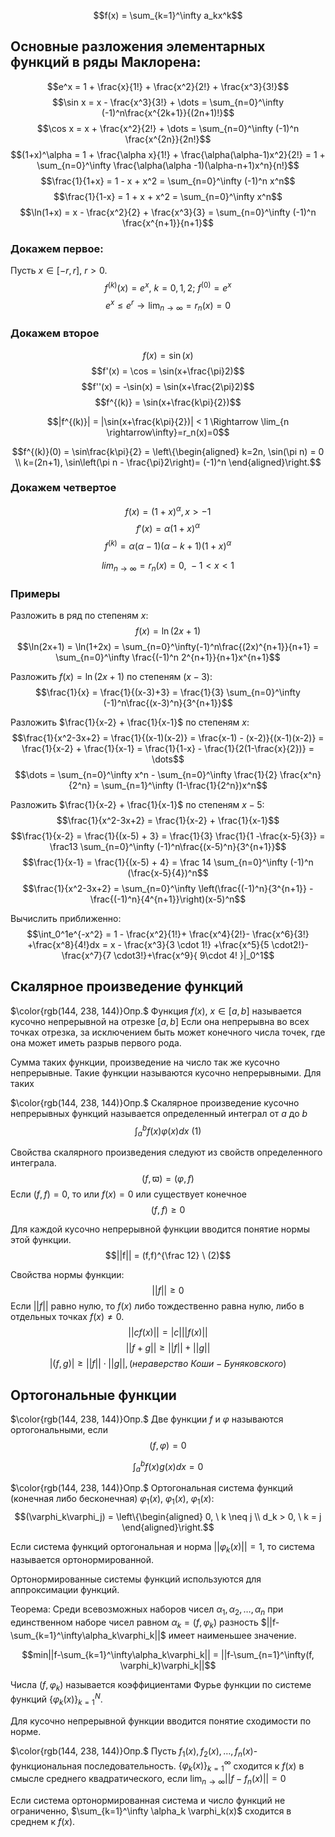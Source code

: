 $$f(x) = \sum_{k=1}^\infty a_kx^k$$

## Основные разложения элементарных функций в ряды Маклорена:
$$e^x = 1 + \frac{x}{1!} + \frac{x^2}{2!} + \frac{x^3}{3!}$$
$$\sin x = x - \frac{x^3}{3!} + \dots = \sum_{n=0}^\infty (-1)^n\frac{x^{2k+1}}{(2n+1)!}$$
$$\cos x = x + \frac{x^2}{2!} + \dots = \sum_{n=0}^\infty (-1)^n \frac{x^{2n}}{2n!}$$
$$(1+x)^\alpha = 1 + \frac{\alpha x}{1!} + \frac{\alpha(\alpha-1)x^2}{2!} = 1 + \sum_{n=0}^\infty \frac{\alpha(\alpha -1)(\alpha-n+1)x^n}{n!}$$
$$\frac{1}{1+x} = 1 - x + x^2 = \sum_{n=0}^\infty (-1)^n x^n$$
$$\frac{1}{1-x} = 1 + x + x^2 = \sum_{n=0}^\infty x^n$$
$$\ln(1+x) = x - \frac{x^2}{2} + \frac{x^3}{3} = \sum_{n=0}^\infty (-1)^n \frac{x^{n+1}}{n+1}$$

### Докажем первое:
Пусть $x \in [-r, r], \ r>0$. 
$$f^{(k)}(x) = e^x, \ k=0,1,2; \ f^{(0)}=e^x$$
$$e^x \leq e^r \rightarrow \lim_{n \rightarrow\infty}=r_n(x)=0$$

### Докажем второе
$$f(x) = \sin(x)$$
$$f'(x) = \cos = \sin(x+\frac{\pi}2)$$
$$f''(x) = -\sin(x) = \sin(x+\frac{2\pi}2)$$
$$f^{(k)} = \sin(x+\frac{k\pi}{2})$$

$$|f^{(k)}| = |\sin(x+\frac{k\pi}{2})| < 1 \Rightarrow \lim_{n \rightarrow\infty}=r_n(x)=0$$

$$f^{(k)}(0) = \sin\frac{k\pi}{2} = \left\{\begin{aligned}
k=2n, \sin(\pi n) = 0 \\
k=(2n+1), \sin\left(\pi n - \frac{\pi}2\right)= (-1)^n
\end{aligned}\right.$$

### Докажем четвертое
$$f(x) = (1+x)^\alpha, x > -1$$
$$f'(x) = \alpha (1+x)^\alpha$$
$$f^{(k)} = \alpha (\alpha - 1)(\alpha - k + 1)(1+x)^\alpha$$

$$lim_{n \rightarrow\infty}=r_n(x)=0, \  -1 < x < 1$$


### Примеры
Разложить в ряд по степеням $x$:
$$f(x) = \ln(2x+1)$$
$$\ln(2x+1) = \ln(1+2x) = \sum_{n=0}^\infty(-1)^n\frac{(2x)^{n+1}}{n+1} = \sum_{n=0}^\infty \frac{(-1)^n 2^{n+1}}{n+1}x^{n+1}$$

Разложить $f(x) = \ln(2x+1)$ по степеням $(x-3)$:
$$\frac{1}{x} = \frac{1}{(x-3)+3} = \frac{1}{3} \sum_{n=0}^\infty (-1)^n\frac{(x-3)^n}{3^{n+1}}$$

Разложить $\frac{1}{x-2} + \frac{1}{x-1}$ по степеням $x$:
$$\frac{1}{x^2-3x+2} = \frac{1}{(x-1)(x-2)} = \frac{x-1) - (x-2)}{(x-1)(x-2)} = \frac{1}{x-2} + \frac{1}{x-1} = \frac{1}{1-x} - \frac{1}{2(1-\frac{x}{2})} = \dots$$
$$\dots = \sum_{n=0}^\infty x^n - \sum_{n=0}^\infty \frac{1}{2} \frac{x^n}{2^n} = \sum_{n=1}^\infty (1-\frac{1}{2^n})x^n$$

Разложить $\frac{1}{x-2} + \frac{1}{x-1}$ по степеням $x-5$:
$$\frac{1}{x^2-3x+2} = \frac{1}{x-2} + \frac{1}{x-1}$$
$$\frac{1}{x-2} = \frac{1}{(x-5) + 3} = \frac{1}{3} \frac{1}{1 -\frac{x-5}{3}} = \frac13 \sum_{n=0}^\infty (-1)^n\frac{(x-5)^n}{3^{n+1}}$$
$$\frac{1}{x-1} = \frac{1}{(x-5) + 4} = \frac 14 \sum_{n=0}^\infty (-1)^n (\frac{x-5}{4})^n$$
$$\frac{1}{x^2-3x+2} = \sum_{n=0}^\infty \left(\frac{(-1)^n}{3^{n+1}} - \frac{(-1)^n}{4^{n+1}}\right)(x-5)^n$$

Вычислить приближенно:
$$\int_0^1e^{-x^2} = 1 - \frac{x^2}{1!}+ \frac{x^4}{2!}- \frac{x^6}{3!} +\frac{x^8}{4!}dx = x - \frac{x^3}{3 \cdot 1!} +\frac{x^5}{5 \cdot2!}- \frac{x^7}{7 \cdot3!}+\frac{x^9}{ 9\cdot 4! }|_0^1$$

## Скалярное произведение функций
$\color{rgb(144, 238, 144)}Опр.$ Функция $f(x), \ x\in [a,b]$ называется кусочно непрерывной на отрезке $[a,b]$ Если она непрерывна во всех точках отрезка, за исключением быть может конечного числа точек, где она может иметь разрыв первого рода.

Сумма таких функции, произведение на число так же кусочно непрерывные. Такие функции называются кусочно непрерывными. Для таких 

$\color{rgb(144, 238, 144)}Опр.$ Скалярное произведение кусочно непрерывных функций называется определенный интеграл от $a$ до $b$ 
$$\int_a^b f(x) \varphi(x)dx \ (1)$$

Свойства скалярного произведения следуют из свойств определенного интеграла.
$$(f, \varpi) = (\varphi, f)$$
Если $(f, f) = 0$, то или $f(x) = 0$ или существует конечное
$$(f, f) \geq 0$$

Для каждой кусочно непрерывной функции вводится понятие нормы этой функции. 
$$||f|| = (f,f)^{\frac 12} \ (2)$$

Свойства нормы функции:
$$||f|| \geq 0$$
Если $||f||$ равно нулю, то  $f(x)$ либо тождественно равна нулю, либо в отдельных точках  $f(x) \neq 0$.
$$||cf(x)|| = |c| ||f(x)||$$
$$||f+g|| \geq ||f|| + ||g||$$
$$|(f,g)| \geq ||f|| \cdot ||g|| , (нераверство \ Коши-Буняковского)$$

## Ортогональные функции
$\color{rgb(144, 238, 144)}Опр.$ Две функции $f$ и $\varphi$ называются ортогональными, если
$$(f, \varphi) = 0$$

$$\int_a^b f(x)g(x)dx = 0$$ 

$\color{rgb(144, 238, 144)}Опр.$ Ортогональная система функций (конечная либо бесконечная) $\varphi_1(x)$, $\varphi_1(x)$, $\varphi_1(x)$:
$$(\varphi_k\varphi_j) = \left\{\begin{aligned}
0, \ k \neq j \\
d_k > 0, \ k = j
\end{aligned}\right.$$

Если система функций ортогональная и норма $||\varphi_k(x)|| = 1$, то система называется ортонормированной.

Ортонормированные системы функций используются для аппроксимации функций.

Теорема: Среди всевозможных наборов чисел $\alpha_1, \alpha_2 , \dots, \alpha_n$ при единственном наборе чисел равном $\alpha_k = (f, \varphi_k)$ разность $||f-\sum_{k=1}^\infty\alpha_k\varphi_k||$ имеет наименьшее значение.

$$min||f-\sum_{k=1}^\infty\alpha_k\varphi_k|| = ||f-\sum_{n=1}^\infty(f, \varphi_k)\varphi_k||$$

Числа $(f, \varphi_k)$ называется коэффициентами Фурье функции по системе функций $\{\varphi_k(x)\}_{k=1}^N$.

Для кусочно непрерывной функции вводится понятие сходимости по норме. 

$\color{rgb(144, 238, 144)}Опр.$ Пусть $f_1(x), f_2(x), \dots, f_n(x)$- функциональная последовательность. $\{\varphi_k(x)\}_{k=1}^\infty$ сходится к $f(x)$ в смысле среднего квадратического, если $\lim_{n \rightarrow\infty}||f-f_n(x)|| =0$

Если система ортонормированная система и число функций не ограниченно, $\sum_{k=1}^\infty \alpha_k \varphi_k(x)$ сходится в среднем к $f(x)$.